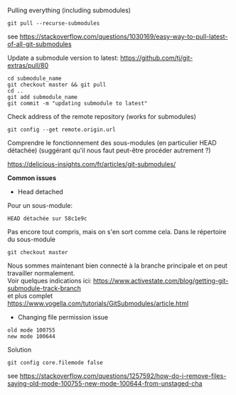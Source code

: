 
Pulling everything (including submodules)

```
git pull --recurse-submodules
```
see https://stackoverflow.com/questions/1030169/easy-way-to-pull-latest-of-all-git-submodules

Update a submodule version to latest: https://github.com/tj/git-extras/pull/80

```
cd submodule_name
git checkout master && git pull
cd ..
git add submodule_name
git commit -m "updating submodule to latest"
```
Check address of the remote repository (works for submodules)
```
git config --get remote.origin.url
```
Comprendre le fonctionnement des sous-modules (en particulier HEAD détachée) (suggérant qu'il nous faut peut-être procéder autrement ?)

 https://delicious-insights.com/fr/articles/git-submodules/


**Common issues**

* Head detached

Pour un sous-module:
```
HEAD détachée sur 58c1e9c
```
Pas encore tout compris, mais on s'en sort comme cela.
Dans le répertoire du sous-module
```
git checkout master
```
Nous sommes maintenant bien connecté à la branche principale et on peut travailler normalement.<br /> 
Voir quelques indications ici:
https://www.activestate.com/blog/getting-git-submodule-track-branch <br /> 
et plus complet 
https://www.vogella.com/tutorials/GitSubmodules/article.html


* Changing file permission issue
```
old mode 100755
new mode 100644
```
   Solution 
```  
git config core.filemode false
```
see https://stackoverflow.com/questions/1257592/how-do-i-remove-files-saying-old-mode-100755-new-mode-100644-from-unstaged-cha 
```
